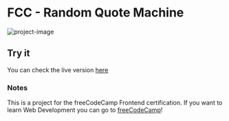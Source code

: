 # FCC - Random Quote Machine
![project-image](https://z16th-bucket.s3-us-west-1.amazonaws.com/fcc-projects/fcc-random-quote-machine-min.jpg)

## Try it
You can check the live version [here](https://xvi-lolz.github.io/fcc-random-quote-machine/)

### Notes
This is a project for the freeCodeCamp Frontend certification.
If you want to learn Web Development you can go to [freeCodeCamp](https://www.freecodecamp.org/)!
